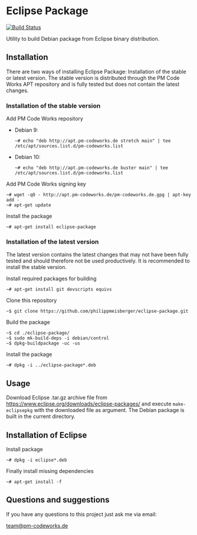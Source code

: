 Eclipse Package
===============

[![Build Status](https://travis-ci.org/philippmeisberger/eclipse-package.svg?branch=master)](https://travis-ci.org/philippmeisberger/eclipse-package)

Utility to build Debian package from Eclipse binary distribution.

Installation
------------

There are two ways of installing Eclipse Package: Installation of the stable or latest version. The stable version is distributed through the PM Code Works APT repository and is fully tested but does not contain the latest changes.

### Installation of the stable version

Add PM Code Works repository

* Debian 9:

    `~# echo "deb http://apt.pm-codeworks.de stretch main" | tee /etc/apt/sources.list.d/pm-codeworks.list`

* Debian 10:

    `~# echo "deb http://apt.pm-codeworks.de buster main" | tee /etc/apt/sources.list.d/pm-codeworks.list`

Add PM Code Works signing key

    ~# wget -qO - http://apt.pm-codeworks.de/pm-codeworks.de.gpg | apt-key add -
    ~# apt-get update

Install the package

    ~# apt-get install eclipse-package

### Installation of the latest version

The latest version contains the latest changes that may not have been fully tested and should therefore not be used productively. It is recommended to install the stable version.

Install required packages for building

    ~# apt-get install git devscripts equivs

Clone this repository

    ~$ git clone https://github.com/philippmeisberger/eclipse-package.git

Build the package

    ~$ cd ./eclipse-package/
    ~$ sudo mk-build-deps -i debian/control
    ~$ dpkg-buildpackage -uc -us

Install the package

    ~# dpkg -i ../eclipse-package*.deb

Usage
-----

Download Eclipse .tar.gz archive file from <https://www.eclipse.org/downloads/eclipse-packages/> and execute `make-eclipsepkg` with the downloaded file as argument. The Debian package is built in the current directory.

Installation of Eclipse
-----------------------

Install package

    ~# dpkg -i eclipse*.deb

Finally install missing dependencies

    ~# apt-get install -f

Questions and suggestions
-------------------------

If you have any questions to this project just ask me via email:

<team@pm-codeworks.de>

